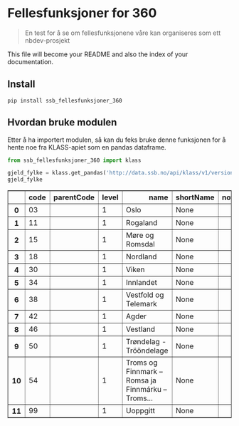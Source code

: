 # Fellesfunksjoner for 360
> En test for å se om fellesfunksjonene våre kan organiseres som ett nbdev-prosjekt


This file will become your README and also the index of your documentation.

## Install

`pip install ssb_fellesfunksjoner_360`

## Hvordan bruke modulen

Etter å ha importert modulen, så kan du feks bruke denne funksjonen for å hente noe fra KLASS-apiet som en pandas dataframe.

```python
from ssb_fellesfunksjoner_360 import klass
```

```python
gjeld_fylke = klass.get_pandas('http://data.ssb.no/api/klass/v1/versions/1158', 'classificationItems')
gjeld_fylke
```




<div>
<style scoped>
    .dataframe tbody tr th:only-of-type {
        vertical-align: middle;
    }

    .dataframe tbody tr th {
        vertical-align: top;
    }

    .dataframe thead th {
        text-align: right;
    }
</style>
<table border="1" class="dataframe">
  <thead>
    <tr style="text-align: right;">
      <th></th>
      <th>code</th>
      <th>parentCode</th>
      <th>level</th>
      <th>name</th>
      <th>shortName</th>
      <th>notes</th>
    </tr>
  </thead>
  <tbody>
    <tr>
      <th>0</th>
      <td>03</td>
      <td></td>
      <td>1</td>
      <td>Oslo</td>
      <td>None</td>
      <td></td>
    </tr>
    <tr>
      <th>1</th>
      <td>11</td>
      <td></td>
      <td>1</td>
      <td>Rogaland</td>
      <td>None</td>
      <td></td>
    </tr>
    <tr>
      <th>2</th>
      <td>15</td>
      <td></td>
      <td>1</td>
      <td>Møre og Romsdal</td>
      <td>None</td>
      <td></td>
    </tr>
    <tr>
      <th>3</th>
      <td>18</td>
      <td></td>
      <td>1</td>
      <td>Nordland</td>
      <td>None</td>
      <td></td>
    </tr>
    <tr>
      <th>4</th>
      <td>30</td>
      <td></td>
      <td>1</td>
      <td>Viken</td>
      <td>None</td>
      <td></td>
    </tr>
    <tr>
      <th>5</th>
      <td>34</td>
      <td></td>
      <td>1</td>
      <td>Innlandet</td>
      <td>None</td>
      <td></td>
    </tr>
    <tr>
      <th>6</th>
      <td>38</td>
      <td></td>
      <td>1</td>
      <td>Vestfold og Telemark</td>
      <td>None</td>
      <td></td>
    </tr>
    <tr>
      <th>7</th>
      <td>42</td>
      <td></td>
      <td>1</td>
      <td>Agder</td>
      <td>None</td>
      <td></td>
    </tr>
    <tr>
      <th>8</th>
      <td>46</td>
      <td></td>
      <td>1</td>
      <td>Vestland</td>
      <td>None</td>
      <td></td>
    </tr>
    <tr>
      <th>9</th>
      <td>50</td>
      <td></td>
      <td>1</td>
      <td>Trøndelag - Trööndelage</td>
      <td>None</td>
      <td></td>
    </tr>
    <tr>
      <th>10</th>
      <td>54</td>
      <td></td>
      <td>1</td>
      <td>Troms og Finnmark – Romsa ja Finnmárku – Troms...</td>
      <td>None</td>
      <td></td>
    </tr>
    <tr>
      <th>11</th>
      <td>99</td>
      <td></td>
      <td>1</td>
      <td>Uoppgitt</td>
      <td>None</td>
      <td></td>
    </tr>
  </tbody>
</table>
</div>


